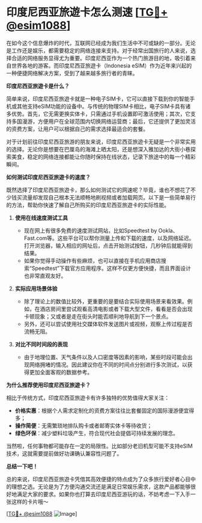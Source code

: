 # 印度尼西亚旅遊卡怎么测速 [[TG💪+ @esim1088](https://t.me/s/esim1088)]

在如今这个信息爆炸的时代，互联网已经成为我们生活中不可或缺的一部分。无论是工作还是娱乐，都需要稳定的网络连接来支持。对于经常出国旅行的人来说，选择合适的网络服务显得尤为重要。印度尼西亚作为一个热门旅游目的地，吸引着来自世界各地的游客。而印度尼西亚旅遊卡（Indonesia eSIM）作为近年来兴起的一种便捷网络解决方案，受到了越来越多旅行者的青睐。

**印度尼西亚旅遊卡是什么？**

简单来说，印度尼西亚旅遊卡就是一种电子SIM卡，它可以直接下载到你的智能手机或其他支持eSIM功能的设备中。与传统的物理SIM卡相比，电子SIM卡具有诸多优势。首先，它无需更换实体卡，只需通过手机设置即可激活使用；其次，它支持多国漫游，方便用户在全球范围内切换网络运营商；最后，它还提供了更加灵活的资费方案，让用户可以根据自己的需求选择最适合的套餐。

对于计划前往印度尼西亚旅游的朋友来说，印度尼西亚旅遊卡无疑是一个非常实用的选择。无论你是想要在巴厘岛的海滩上晒太阳，还是想深入雅加达的大街小巷探索美食，稳定的网络连接都能让你随时保持在线状态，记录下旅途中的每一个精彩瞬间。

**如何测试印度尼西亚旅遊卡的速度？**

既然选择了印度尼西亚旅遊卡，那么如何测试它的网速呢？毕竟，谁也不想花了不少钱买流量却发现自己根本无法顺畅地刷视频或者加载网页。以下是一些简单易行的方法，帮助你快速了解自己所购买的印度尼西亚旅遊卡的实际性能。

1. **使用在线速度测试工具**
   - 现在网上有很多免费的速度测试网站，比如Speedtest by Ookla、Fast.com等。这些平台可以帮你测量上传和下载的速度，以及网络延迟。打开浏览器，输入相应的网址后，点击开始测试按钮，几秒钟后就能得到结果。
   - 如果你觉得手动操作有些麻烦，也可以直接在手机应用商店搜索“Speedtest”下载官方应用程序。这样不仅更方便快捷，而且界面设计也非常直观友好。

2. **实际应用场景体验**
   - 除了理论上的数值比较外，更重要的是要结合实际使用场景来看效果。例如，在酒店房间里尝试观看高清电影或者下载大型文件，看看是否会出现卡顿现象；又或者是走在街头时能否顺利地导航到下一个景点。
   - 另外，还可以尝试使用社交媒体软件发送图片或视频，观察上传过程是否流畅无阻。

3. **对比不同时间段的表现**
   - 由于地理位置、天气条件以及人口密度等因素的影响，某些时段可能会出现网络拥堵的情况。因此建议你在不同的时间点分别进行多次测试，以获得更加全面客观的数据参考。

**为什么推荐使用印度尼西亚旅遊卡？**

相比于传统方式，印度尼西亚旅遊卡有许多独特的优势值得大家关注：

- **价格实惠**：根据个人需求定制化的资费方案往往比套餐固定的国际漫游便宜得多；
- **操作简便**：无需繁琐地排队购卡或者邮寄实体卡等待收货；
- **绿色环保**：减少塑料垃圾产生，符合现代社会提倡可持续发展的理念。

当然啦，任何事物都可能存在一定的局限性。比如部分老旧机型可能不支持eSIM技术，这就需要提前做好功课确认兼容性问题了。

**总结一下吧！**

总的来说，印度尼西亚旅遊卡凭借其高效便捷的特点成为了众多旅行爱好者心目中的理想之选。无论是为了方便沟通交流还是满足日常娱乐需求，这款产品都能够很好地满足大家的要求。如果你也打算去印度尼西亚游玩的话，不妨考虑一下入手一张这样的卡片哦～

[[TG💪+ @esim1088](https://t.me/s/esim1088) ![Image](https://i.postimg.cc/4NQfJmqS/Snipaste-2025-05-13-00-14-12.png)]